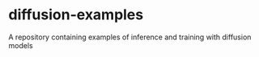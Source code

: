 # diffusion-examples
A repository containing examples of inference and training with diffusion models
